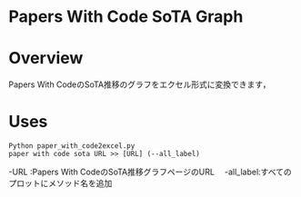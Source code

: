 # Papers With Code SoTA Graph

# Overview
Papers With CodeのSoTA推移のグラフをエクセル形式に変換できます，

# Uses
```
Python paper_with_code2excel.py
paper with code sota URL >> [URL] (--all_label)
```
   -URL :Papers With CodeのSoTA推移グラフページのURL　
   -all_label:すべてのプロットにメソッド名を追加
